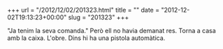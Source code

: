 +++
url = "/2012/12/02/201323.html"
title = ""
date = "2012-12-02T19:13:23+00:00"
slug = "201323"
+++

<p>"Ja tenim la seva comanda." Però ell no havia demanat res. Torna a casa amb la caixa. L'obre. Dins hi ha una pistola automàtica.</p>
